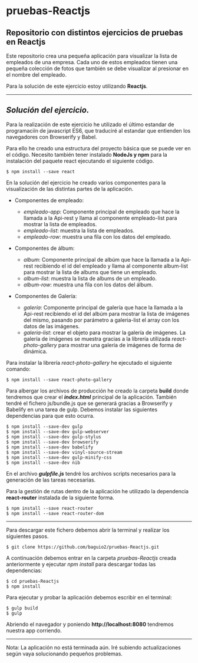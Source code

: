 # pruebas-Reactjs

**Repositorio con distintos ejercicios de pruebas en Reactjs**
--------------------------------------------------------------


Este repositorio crea una pequeña aplicación para visualizar la lista de empleados de una empresa. Cada uno de estos empleados tienen una pequeña colección de fotos que también se debe visualizar al presionar en el nombre del empleado.

Para la solución de este ejercicio estoy utilizando **Reactjs**.

-------------------------------------------------------------

***Solución del ejercicio.***
-----------------------

Para la realización de este ejercicio he utilizado el último estandar de programaciín de javascript ES6, que traduciré al estandar que entienden los navegadores con Browserify y Babel.

Para ello he creado una estructura del proyecto básica que se puede ver en el código. Necesito también tener instalado **NodeJs y npm** para la instalación del paquete react ejecutando el siguiente código.

    $ npm install --save react

En la solución del ejercicio he creado varios componentes para la visualización de las distintas partes de la aplicación.

 - Componentes de empleado:
	 - *empleado-app*: Componente principal de empleado que hace la llamada a la Api-rest y llama al componente empleado-list para mostrar la lista de empleados. 
	 - *empleado-list*: muestra la lista de empleados.
	 - *empleado-row*: muestra una fila con los datos del empleado.

 - Componentes de álbum:
	 - *album*: Componente principal de albúm que hace la llamada a la Api-rest recibiendo el id del empleado y llama al componente album-list para mostrar la lista de albums que tiene un empleado. 
	 - *album-list*: muestra la lista de albums de un empleado.
	 - *album-row*: muestra una fila con los datos del álbum.
 - Componentes de Galería:
	- *galería*: Componente principal de galería que hace la llamada a la Api-rest recibiendo el id del albúm para mostrar la lista de imágenes del mismo, pasando por parámetro a galeria-list el array con los datos de las imágenes. 
	- *galeria-list*: crear el objeto para mostrar la galería de imágenes. La galería de imágenes se muestra gracias a la librería utilizada *react-photo-gallery* para mostrar una galería de imágenes de forma de dinámica.

Para instalar la librería *react-photo-gallery* he ejecutado el siguiente comando:

    $ npm install --save react-photo-gallery

Para albergar los archivos de producción he creado la carpeta **build** donde tendremos que crear el ***index.html*** principal de la aplicación. 
También tendré el fichero js/bundle.js que se generará gracias a Browserify y Babelify en una tarea de gulp. Debemos instalar las siguientes dependencias para que esto ocurra. 

    $ npm install --save-dev gulp
    $ npm install --save-dev gulp-webserver
    $ npm install --save-dev gulp-stylus
    $ npm install --save-dev browserify
    $ npm install --save-dev babelify
    $ npm install --save-dev vinyl-source-stream
    $ npm install --save-dev gulp-minify-css
    $ npm install --save-dev nib

En el archivo ***gulpfile.js*** tendré los archivos scripts necesarios para la generación de las tareas necesarias.

Para la gestión de rutas dentro de la aplicación he utilizado la dependencia **react-router** instalada de la siguiente forma.

    $ npm install --save react-router
    $ npm install --save react-router-dom



-------------------------------------------------------------
Para descargar este fichero debemos abrir la terminal y realizar los siguientes pasos.

    $ git clone https://github.com/baguio2/pruebas-Reactjs.git
 A continuación debemos entrar en la carpeta *pruebas-Reactjs* creada anteriormente y ejecutar *npm install* para descargar todas las dependencias:
 

    $ cd pruebas-Reactjs
    $ npm install
Para ejecutar y probar la aplicación debemos escribir en el terminal:

    $ gulp build
    $ gulp
Abriendo el navegador y poniendo **http://localhost:8080** tendremos nuestra app corriendo.


----------
Nota: La aplicación no está terminada aún. Iré subiendo actualizaciones según vaya solucionando pequeños problemas.
